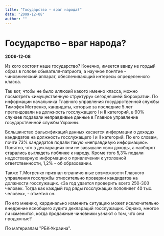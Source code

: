 ```yaml
---
title: "Государство – враг народа?"
date: "2009-12-08"
author: ""
---
```


# Государство – враг народа?

**2009-12-08** 

Из кого состоит наше государство? Конечно, имеется ввиду не гордый образ в голове обывателя-патриота, а научное понятие - чиновнический аппарат, обеспечивающий интересы определенного класса.

Так вот, чтобы не было иллюзий какого именно класса, можно посмотреть «имущественную структуру» сегодняшней бюрократии. По информации начальника Главного управления государственной службы Тимофея Мотренко, кандидаты, которые за последние 5 лет претендовали на должность госслужащего I и II категорий, в 90% случаев подавали неправдивые данные в Главное управление государственной службы Украины.

Большинство фальсификаций данных касается информации о доходах кандидатов на должность госслужащего I и II категорий. По его словам, почти 73% кандидатов подали такую «неправдивую информацию». Понятно, что в декларациях они не завышали свои доходы, а наоборот старались выглядеть поближе к народу. Кроме того 5,3% подали недостоверную информацию о привлечении к уголовной ответственности, 1,2% - об образовании.

Также Т.Мотренко признал ограниченные возможности Главного управления госслужбы относительно проверки кандидатов на должности госслужащих. «За год удается проверить всего 250-300 человек. Тогда как каждый год ряды госслужащих пополняет 40 тыс. человек», - отметил он.

По его мнению, кардинально изменить ситуацию может исключительно внедрение всеобщего аудита деклараций госслужащих. Однако, многое ли изменится, когда продажные чиновники узнают о том, что они продажные?

По материалам "РБК-Украина".